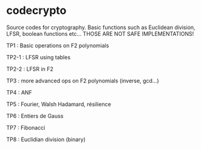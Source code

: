 # codecrypto
Source codes for cryptography. Basic functions such as Euclidean division, LFSR, boolean functions etc... THOSE ARE NOT SAFE IMPLEMENTATIONS!


TP1 : Basic operations on F2 polynomials

TP2-1 : LFSR using tables

TP2-2 : LFSR in F2

TP3 : more advanced ops on F2 polynomials (inverse, gcd...)

TP4 : ANF

TP5 : Fourier, Walsh Hadamard, résilience

TP6 : Entiers de Gauss

TP7 : Fibonacci

TP8 : Euclidian division (binary)
